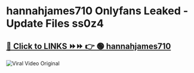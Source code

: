 
 # hannahjames710 Onlyfans Leaked - Update Files ss0z4

## <h2><a href="https://clipsfans.com/hannahjames710&ref=git">🔗 Click to LINKS ⏩⏩ 👉 🟢 hannahjames710 </a></h2>

<a href="https://clipsfans.com/hannahjames710&ref=git" rel="nofollow" data-target="animated-image.originalLink"><img src="https://i.ibb.co.com/xMMVF88/686577567.gif" alt="Viral Video Original" style="max-width: 100%; display: inline-block;" data-target="animated-image.originalImage"></a>

